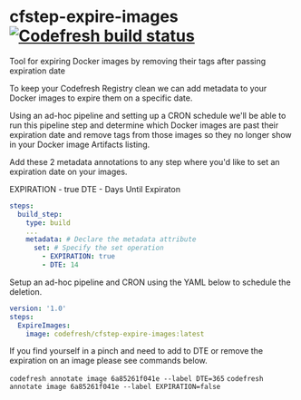 # cfstep-expire-images [![Codefresh build status]( https://g.codefresh.io/api/badges/pipeline/codefresh-inc/codefresh-contrib%2Fcfstep-expire-images%2Fcfstep-expire-images?branch=master&key=eyJhbGciOiJIUzI1NiJ9.NTY3MmQ4ZGViNjcyNGI2ZTM1OWFkZjYy.AN2wExsAsq7FseTbVxxWls8muNx_bBUnQWQVS8IgDTI&type=cf-1)]( https://g.codefresh.io/pipelines/cfstep-expire-images/builds?repoOwner=codefresh-contrib&repoName=cfstep-expire-images&serviceName=codefresh-contrib%2Fcfstep-expire-images&filter=trigger:build~Build;branch:master;pipeline:5c423f3e499315dcd2bc68d7~cfstep-expire-images)
Tool for expiring Docker images by removing their tags after passing expiration date

To keep your Codefresh Registry clean we can add metadata to your Docker images to expire them on a specific date.

Using an ad-hoc pipeline and setting up a CRON schedule we'll be able to run this pipeline step and determine which Docker images are past their expiration date and remove tags from those images so they no longer show in your Docker image Artifacts listing.

Add these 2 metadata annotations to any step where you'd like to set an expiration date on your images.

EXPIRATION - true
DTE - Days Until Expiraton

``` yaml
steps:
  build_step:
    type: build
    ...
    metadata: # Declare the metadata attribute
      set: # Specify the set operation
        - EXPIRATION: true
        - DTE: 14
```

Setup an ad-hoc pipeline and CRON using the YAML below to schedule the deletion.

``` yaml
version: '1.0'
steps:
  ExpireImages:
    image: codefresh/cfstep-expire-images:latest
```

If you find yourself in a pinch and need to add to DTE or remove the expiration on an image please see commands below.

`codefresh annotate image 6a85261f041e --label DTE=365`
`codefresh annotate image 6a85261f041e --label EXPIRATION=false`
